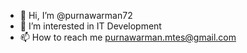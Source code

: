 - 👋 Hi, I’m @purnawarman72
- 👀 I’m interested in IT Development
- 📫 How to reach me purnawarman.mtes@gmail.com

<!---
purnawarman72/purnawarman72 is a ✨ special ✨ repository because its `README.md` (this file) appears on your GitHub profile.
You can click the Preview link to take a look at your changes.
--->
